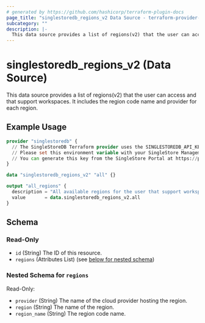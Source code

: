 ```yaml
---
# generated by https://github.com/hashicorp/terraform-plugin-docs
page_title: "singlestoredb_regions_v2 Data Source - terraform-provider-singlestoredb"
subcategory: ""
description: |-
  This data source provides a list of regions(v2) that the user can access and that support workspaces. It includes the region code name and provider for each region.
---
```


# singlestoredb_regions_v2 (Data Source)

This data source provides a list of regions(v2) that the user can access and that support workspaces. It includes the region code name and provider for each region.

## Example Usage

```terraform
provider "singlestoredb" {
  // The SingleStoreDB Terraform provider uses the SINGLESTOREDB_API_KEY environment variable for authentication.
  // Please set this environment variable with your SingleStore Management API key.
  // You can generate this key from the SingleStore Portal at https://portal.singlestore.com/organizations/org-id/api-keys.
}

data "singlestoredb_regions_v2" "all" {}

output "all_regions" {
  description = "All available regions for the user that support workspaces."
  value       = data.singlestoredb_regions_v2.all
}
```

<!-- schema generated by tfplugindocs -->
## Schema

### Read-Only

- `id` (String) The ID of this resource.
- `regions` (Attributes List) (see [below for nested schema](#nestedatt--regions))

<a id="nestedatt--regions"></a>
### Nested Schema for `regions`

Read-Only:

- `provider` (String) The name of the cloud provider hosting the region.
- `region` (String) The name of the region.
- `region_name` (String) The region code name.


